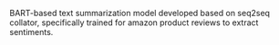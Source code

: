 BART-based text summarization model developed based on seq2seq collator, specifically trained for amazon product reviews to extract sentiments.
